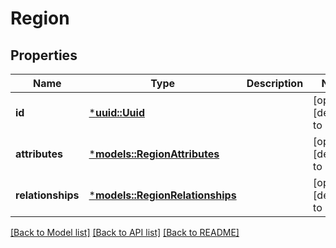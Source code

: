 # Region

## Properties
Name | Type | Description | Notes
------------ | ------------- | ------------- | -------------
**id** | [***uuid::Uuid**](UUID.md) |  | [optional] [default to None]
**attributes** | [***models::RegionAttributes**](Region_attributes.md) |  | [optional] [default to None]
**relationships** | [***models::RegionRelationships**](Region_relationships.md) |  | [optional] [default to None]

[[Back to Model list]](../README.md#documentation-for-models) [[Back to API list]](../README.md#documentation-for-api-endpoints) [[Back to README]](../README.md)


